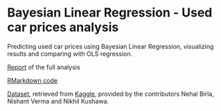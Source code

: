 # Bayesian Linear Regression - Used car prices analysis
Predicting used car prices using Bayesian Linear Regression, visualizing results and comparing with OLS regression.

[Report](https://github.com/AhmetZamanis/BayesianUsedCars/blob/main/BayesianUsedCarsGit.md) of the full analysis

[RMarkdown code](https://github.com/AhmetZamanis/BayesianUsedCars/blob/main/BayesianUsedCarsGit.Rmd) 

[Dataset](https://github.com/AhmetZamanis/BayesianUsedCars/blob/main/car_data.csv), retrieved from [Kaggle](https://www.kaggle.com/datasets/nehalbirla/vehicle-dataset-from-cardekho), provided by the contributors Nehal Birla, Nishant Verma and Nikhil Kushawa.
